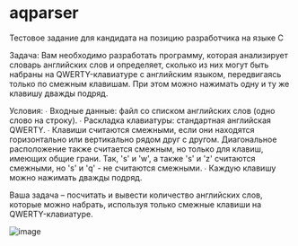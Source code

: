 # aqparser
Тестовое задание для кандидата на позицию разработчика на языке C

Задача:
Вам необходимо разработать программу, которая анализирует словарь английских слов и определяет, сколько из них могут быть набраны на QWERTY-клавиатуре с английским языком, передвигаясь только по смежным клавишам. 
При этом можно нажимать одну и ту же клавишу дважды подряд.

Условия:
 ∙ Входные данные: файл со списком английских слов (одно слово на строку).
 ∙ Раскладка клавиатуры: стандартная английская QWERTY.
 ∙ Клавиши считаются смежными, если они находятся горизонтально или вертикально рядом друг с другом. 
Диагональное расположение также считается смежным, но только для клавиш, имеющих общие грани. Так, 's' и 'w', а также 's' и 'z' считаются смежными, но 's' и 'q' - не считаются смежными.
 ∙ Каждую клавишу можно нажимать дважды подряд.

Ваша задача – посчитать и вывести количество английских слов, которые можно набрать, используя только смежные клавиши на QWERTY-клавиатуре.

![image](https://github.com/user-attachments/assets/30b5b511-1b44-4312-b8fd-56aa7b8126d0)
